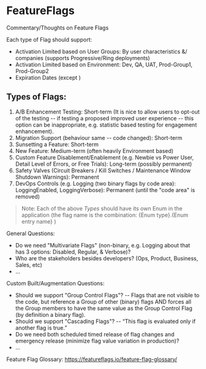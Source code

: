 # FeatureFlags
Commentary/Thoughts on Feature Flags 

Each type of Flag should support: 
* Activation Limited based on User Groups: By user characteristics &/ companies (supports Progressive/Ring deployments)
* Activation Limited based on Environment: Dev, QA, UAT, Prod-Group1, Prod-Group2
* Expiration Dates (except )

## Types of Flags:

1. A/B Enhancement Testing: Short-term (It is nice to allow users to opt-out of the testing -- if testing a proposed improved user experience -- this option can be inappropriate, e.g. statistic based testing for engagement enhancement).
2. Migration Support (behaviour same -- code changed): Short-term
3. Sunsetting a Feature: Short-term
4. New Feature: Medium-term (often heavily Environment based)
5. Custom Feature Disablement/Enablement (e.g. Newbie vs Power User, Detail Level of Errors, or Free Trials): Long-term (possibly permanent)
6. Safety Valves (Circuit Breakers / Kill Switches / Maintenance Window Shutdown Warnings): Permanent
7. DevOps Controls (e.g. Logging (two binary flags by code area): LoggingEnabled, LoggingVerbose): Permanent (until the "code area" is removed) 


> Note: Each of the above *Types* should have its own Enum in the application (the flag name is the combination: {Enum type}.{Enum entry name} )

General Questions:

* Do we need "Multivariate Flags" (non-binary, e.g. Logging about that has 3 options: Disabled, Regular, & Verbose)?
* Who are the stakeholders besides developers? (Ops, Product, Business, Sales, etc)
* ...

Custom Built/Augmentation Questions:

* Should we support "Group Control Flags"? -- Flags that are not visible to the code, but reference a Group of other (binary) flags AND forces all the Group members to have the same value as the Group Control Flag (by definition a binary flag).
* Should we support "Cascading Flags"? -- “This flag is evaluated only if another flag is true.”
* Do we need both scheduled timed release of flag changes and emergency release (minimize flag value variation in production)? 
* ...


Feature Flag Glossary: https://featureflags.io/feature-flag-glossary/
